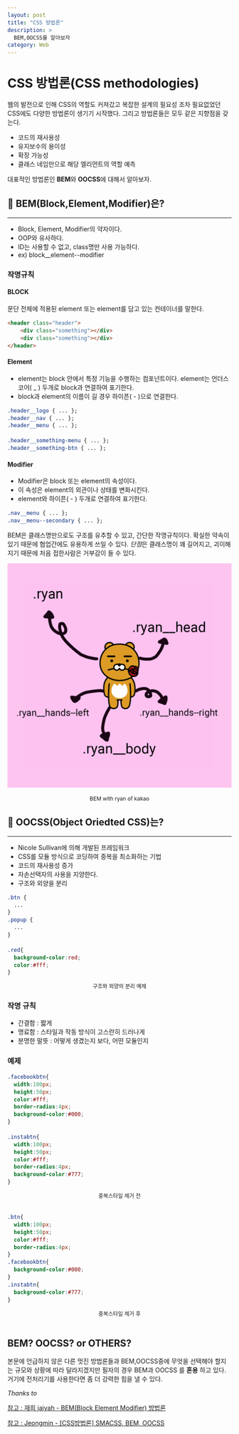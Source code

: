 ```yaml
---
layout: post
title: "CSS 방법론"
description: >
  BEM,OOCSS를 알아보자
category: Web
---
```


# CSS 방법론(CSS methodologies)

웹의 발전으로 인해 CSS의 역할도 커져갔고 복잡한 설계의 필요성 조차 필요없었던
CSS에도 다양한 방법론이 생기기 시작했다. 그리고 방법론들은 모두 같은 지향점을 갖는다.

- 코드의 재사용성
- 유지보수의 용이성
- 확장 가능성
- 클래스 네임만으로 해당 엘리먼트의 역할 예측

대표적인 방법론인 **BEM**와 **OOCSS**에 대해서 알아보자.


## 🧐 BEM(Block,Element,Modifier)은?

--- 

- Block, Element, Modifier의 약자이다.
- OOP와 유사하다.
- ID는 사용할 수 없고, class명만 사용 가능하다.
- ex) block__element--modifier

### 작명규칙

#### BLOCK

문단 전체에 적용된 element 또는 element를 담고 있는 컨테이너를 말한다.

```html
<header class="header">
    <div class="something"></div>
    <div class="something"></div>
</header>
```

#### Element

- element는 block 안에서 특정 기능을 수행하는 컴포넌트이다. element는 언더스코어( _ ) 두개로 block과 연결하여 표기한다.
- block과 element의 이름이 길 경우 하이픈( - )으로 연결한다.

```css
.header__logo { ... };
.header__nav { ... };
.header__menu { ... };

.header__something-menu { ... };
.header__something-btn { ... };
```

#### Modifier

- Modifier은 block 또는 element의 속성이다.
- 이 속성은 element의 외관이나 상태를 변화시킨다.
- element와 하이픈( - ) 두개로 연결하여 표기한다.

```css
.nav__menu { ... };
.nav__menu--secondary { ... };
```

BEM은 클래스명만으로도 구조를 유추할 수 있고, 간단한 작명규칙이다.
확실한 약속이 있기 때문에 협업간에도 유용하게 쓰일 수 있다.
*단점*은 클래스명이 꽤 길어지고, 괴이해지기 때문에 처음 접한사람은
거부감이 들 수 있다.


![BEM with ryan](/assets/images/css_methodology/bem_with_ryan.png)

<div style="margin:0 auto;font-size:12px;text-align:center;">BEM with ryan of kakao</div>

## 🧐 OOCSS(Object Oriedted CSS)는?

---

- Nicole Sullivan에 의해 개발된 프레임워크
- CSS를 모듈 방식으로 코딩하여 중복을 최소화하는 기법
- 코드의 재사용성 증가
- 자손선택자의 사용을 지양한다.
- 구조와 외양을 분리


```css
.btn {
  ...
}
.popup {
  ...
}

.red{
  background-color:red;
  color:#fff;
}
```

<div style="margin:0 auto;font-size:12px;text-align:center;">구조와 외양의 분리 예제</div>

### 작명 규칙

- 간결함 : 짧게
- 명료함 : 스타일과 작동 방식이 고스란히 드러나게
- 분명한 말뜻 : 어떻게 생겼는지 보다, 어떤 모듈인지

### 예제

```css
.facebookbtn{
  width:100px;
  height:50px;
  color:#fff;
  border-radius:4px;
  background-color:#000;
}

.instabtn{
  width:100px;
  height:50px;
  color:#fff;
  border-radius:4px;
  background-color:#777;
}
```

<div style="margin:0 auto;font-size:12px;text-align:center;">중복스타일 제거 전</div><br>


```css
.btn{
  width:100px;
  height:50px;
  color:#fff;
  border-radius:4px;
}
.facebookbtn{
  background-color:#000;
}
.instabtn{
  background-color:#777;
}
```

<div style="margin:0 auto;font-size:12px;text-align:center;">중복스타일 제거 후</div><br>

## BEM? OOCSS? or OTHERS?

본문에 언급하지 않은 다른 멋진 방법론들과 BEM,OOCSS중에 무엇을 선택해야 할지는
규모와 상황에 따라 달라지겠지만 필자의 경우 BEM과 OOCSS 를 **혼용** 하고 있다.
거기에 전처리기를 사용한다면 좀 더 강력한 힘을 낼 수 있다.

*Thanks to*

[참고 : 재희 jaiyah - BEM(Block Element Modifier) 방법론](https://webclub.tistory.com/263)

[참고 : Jeongmin - [CSS방법론] SMACSS, BEM, OOCSS](https://wit.nts-corp.com/2015/04/16/3538)